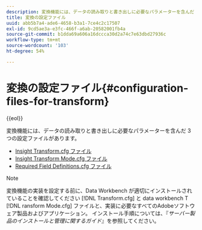 ```yaml
---
description: 変換機能には、データの読み取りと書き出しに必要なパラメーターを含んだ 3 つの設定ファイルがあります。
title: 変換の設定ファイル
uuid: abb5b7a4-ade6-4658-b3a1-7ce4c2c17507
exl-id: 9cd5ae3a-e3fc-466f-a6ab-20582001fb4a
source-git-commit: b1dda69a606a16dccca30d2a74c7e63dbd27936c
workflow-type: tm+mt
source-wordcount: '103'
ht-degree: 54%

---
```


# 変換の設定ファイル{#configuration-files-for-transform}

{{eol}}

変換機能には、データの読み取りと書き出しに必要なパラメーターを含んだ 3 つの設定ファイルがあります。

* [Insight Transform.cfg ファイル](../../../../home/c-dataset-const-proc/c-transf-func/c-config-files-transf/t-ins-transf-file/t-ins-transf-file.md#task-857fc535ccdb4c39b763179efa4b0f13)
* [Insight Transform Mode.cfg ファイル](../../../../home/c-dataset-const-proc/c-transf-func/c-config-files-transf/t-transf-mode-file.md#task-816c4723c08541898cd3449474dee3df)
* [Required Field Definitions.cfg ファイル](../../../../home/c-dataset-const-proc/c-transf-func/c-config-files-transf/c-req-field-def-file.md#concept-3697c777c09049ccac0354962e7bb64c)

>[!NOTE]
>
>変換機能の実装を設定する前に、Data Workbench が適切にインストールされていることを確認してください [!DNL Transform.cfg] と data workbench T [!DNL ransform Mode.cfg] ファイルと、実装に必要なすべてのAdobeソフトウェア製品およびアプリケーション。 インストール手順については、『*サーバー製品のインストールと管理に関するガイド*』を参照してください。
